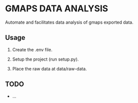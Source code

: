 # GMAPS DATA ANALYSIS

Automate and facilitates data analysis of gmaps exported data.

## Usage

1. Create the .env file.

2. Setup the project (run setup.py).

3. Place the raw data at data/raw-data.

## TODO

* ...
